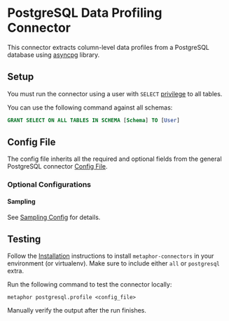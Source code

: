 # PostgreSQL Data Profiling Connector

This connector extracts column-level data profiles from a PostgreSQL database using [asyncpg](https://github.com/MagicStack/asyncpg) library.

## Setup

You must run the connector using a user with `SELECT` [privilege](https://www.postgresql.org/docs/current/ddl-priv.html) to all tables.

You can use the following command against all schemas:

```sql
GRANT SELECT ON ALL TABLES IN SCHEMA [Schema] TO [User]
```

## Config File

The config file inherits all the required and optional fields from the general PostgreSQL connector [Config File](../README.md#config-file).

### Optional Configurations

#### Sampling

See [Sampling Config](../../common/docs/sampling.md) for details.

## Testing

Follow the [Installation](../../README.md) instructions to install `metaphor-connectors` in your environment (or virtualenv). Make sure to include either `all` or `postgresql` extra.

Run the following command to test the connector locally:

```shell
metaphor postgresql.profile <config_file>
```

Manually verify the output after the run finishes.
